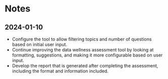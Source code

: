 # Notes

## 2024-01-10

- Configure the tool to allow filtering topics and number of questions based on initial user input.
- Continue improving the data wellness assessment tool by looking at formatting, suggestions, and making it more configurable based on user input.
- Develop the report that is generated after completing the assessment, including the format and information included.
